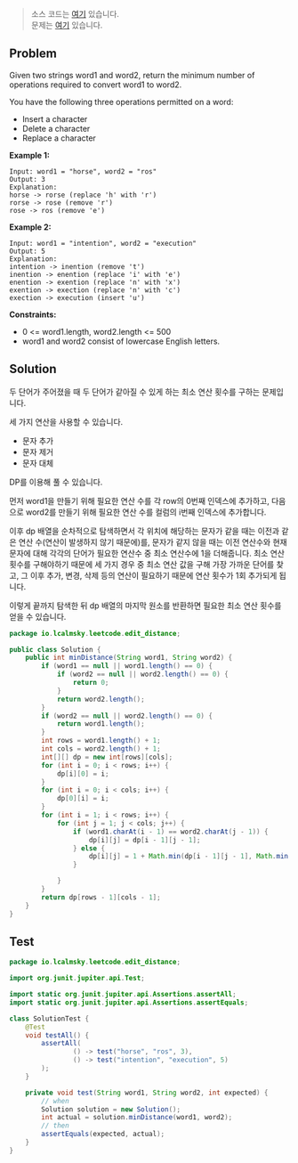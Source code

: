 > 소스 코드는 [여기](https://github.com/lcalmsky/leetcode/blob/master/src/main/java/io/lcalmsky/leetcode/edit_distance/Solution.java) 있습니다.  
> 문제는 [여기](https://leetcode.com/problems/edit-distance/) 있습니다.

## Problem

Given two strings word1 and word2, return the minimum number of operations required to convert word1 to word2.

You have the following three operations permitted on a word:

* Insert a character
* Delete a character
* Replace a character


**Example 1:**

```text
Input: word1 = "horse", word2 = "ros"
Output: 3
Explanation:
horse -> rorse (replace 'h' with 'r')
rorse -> rose (remove 'r')
rose -> ros (remove 'e')
```

**Example 2:**

```text
Input: word1 = "intention", word2 = "execution"
Output: 5
Explanation:
intention -> inention (remove 't')
inention -> enention (replace 'i' with 'e')
enention -> exention (replace 'n' with 'x')
exention -> exection (replace 'n' with 'c')
exection -> execution (insert 'u')
```

**Constraints:**

* 0 <= word1.length, word2.length <= 500
* word1 and word2 consist of lowercase English letters.

## Solution

두 단어가 주어졌을 때 두 단어가 같아질 수 있게 하는 최소 연산 횟수를 구하는 문제입니다.

세 가지 연산을 사용할 수 있습니다.
* 문자 추가
* 문자 제거
* 문자 대체

DP를 이용해 풀 수 있습니다.

먼저 word1을 만들기 위해 필요한 연산 수를 각 row의 0번째 인덱스에 추가하고, 다음으로 word2를 만들기 위해 필요한 연산 수를 컬럼의 i번째 인덱스에 추가합니다.

이후 dp 배열을 순차적으로 탐색하면서 각 위치에 해당하는 문자가 같을 때는 이전과 같은 연산 수(연산이 발생하지 않기 때문에)를, 문자가 같지 않을 때는 이전 연산수와 현재 문자에 대해 각각의 단어가 필요한 연산수 중 최소 연산수에 1을 더해줍니다. 최소 연산 횟수를 구해야하기 때문에 세 가지 경우 중 최소 연산 값을 구해 가장 가까운 단어를 찾고, 그 이후 추가, 변경, 삭제 등의 연산이 필요하기 때문에 연산 횟수가 1회 추가되게 됩니다.

이렇게 끝까지 탐색한 뒤 dp 배열의 마지막 원소를 반환하면 필요한 최소 연산 횟수를 얻을 수 있습니다.

```java
package io.lcalmsky.leetcode.edit_distance;

public class Solution {
    public int minDistance(String word1, String word2) {
        if (word1 == null || word1.length() == 0) {
            if (word2 == null || word2.length() == 0) {
                return 0;
            }
            return word2.length();
        }
        if (word2 == null || word2.length() == 0) {
            return word1.length();
        }
        int rows = word1.length() + 1;
        int cols = word2.length() + 1;
        int[][] dp = new int[rows][cols];
        for (int i = 0; i < rows; i++) {
            dp[i][0] = i;
        }
        for (int i = 0; i < cols; i++) {
            dp[0][i] = i;
        }
        for (int i = 1; i < rows; i++) {
            for (int j = 1; j < cols; j++) {
                if (word1.charAt(i - 1) == word2.charAt(j - 1)) {
                    dp[i][j] = dp[i - 1][j - 1];
                } else {
                    dp[i][j] = 1 + Math.min(dp[i - 1][j - 1], Math.min(dp[i][j - 1], dp[i - 1][j]));
                }

            }
        }
        return dp[rows - 1][cols - 1];
    }
}
```

## Test

```java
package io.lcalmsky.leetcode.edit_distance;

import org.junit.jupiter.api.Test;

import static org.junit.jupiter.api.Assertions.assertAll;
import static org.junit.jupiter.api.Assertions.assertEquals;

class SolutionTest {
    @Test
    void testAll() {
        assertAll(
                () -> test("horse", "ros", 3),
                () -> test("intention", "execution", 5)
        );
    }

    private void test(String word1, String word2, int expected) {
        // when
        Solution solution = new Solution();
        int actual = solution.minDistance(word1, word2);
        // then
        assertEquals(expected, actual);
    }
}
```